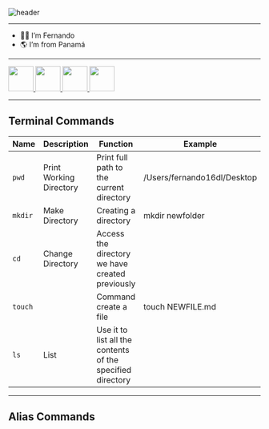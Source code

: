 ![header](https://capsule-render.vercel.app/api?text=Hello%20Coders!💻&animation=fadeOut&type=waving&color=gradient&height=90)

<hr>

- 🙋‍♂️ I’m Fernando
- 🌎 I’m from Panamá

<hr>

<a href="https://github.com/fernando16dl/">
  <img height="50" src="https://cdn-icons-png.flaticon.com/512/733/733553.png"/>
</a>

<a href="https://www.instagram.com/fernando16dl/">
  <img height="50" src="https://cdn-icons-png.flaticon.com/512/4494/4494488.png"/>
</a>

<a href="https://twitter.com/fernando16dl/">
  <img height="50" src="https://cdn-icons-png.flaticon.com/512/4494/4494477.png"/>
</a>

<a href="https://www.facebook.com/fernando16dl/">
  <img height="50" src="https://cdn-icons-png.flaticon.com/512/145/145802.png"/>
</a>

<hr>

## Terminal Commands

| Name     | Description              | Function                                                   | Example                     |
| -------- |--------------------------|------------------------------------------------------------|-----------------------------|
| `pwd`     | Print Working Directory  | Print full path to the current directory                  | /Users/fernando16dl/Desktop |
| `mkdir`   | Make Directory           | Creating a directory                                      | mkdir newfolder             |
| `cd`      | Change Directory         | Access the directory we have created previously           |                             |
| `touch`   |                          | Command create a file                                     | touch NEWFILE.md           |
| `ls`      | List                     | Use it to list all the contents of the specified directory|                             |

<hr>

## Alias Commands
